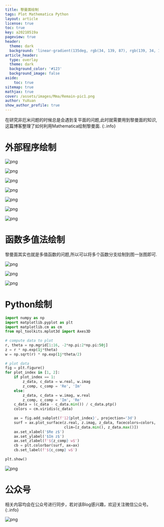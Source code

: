 ```yaml
---
title: 黎曼面绘制
tags: Plot Mathematica Python
layout: article
license: true
toc: true
key: a20210519a
pageview: true
header:
  theme: dark
  background: 'linear-gradient(135deg, rgb(34, 139, 87), rgb(139, 34, 139))'
article_header:
  type: overlay
  theme: dark
  background_color: '#123'
  background_image: false
aside:
    toc: true
sitemap: true
mathjax: true
cover: /assets/images/Mma/Remain-pic1.png
author: YuXuan
show_author_profile: true
---
```

在研究非厄米问题的时候总是会遇到复平面的问题,此时就需要用到黎曼面的知识,这篇博客整理了如何利用Mathematica绘制黎曼面.
{:.info}
<!--more-->
# 外部程序绘制
![png](/assets/images/Mma/Remain-code1.png)

![png](/assets/images/Mma/Remain-pic1.png)

![png](/assets/images/Mma/Remain-code2.png)

![png](/assets/images/Mma/Remain-pic2-1.png)

![png](/assets/images/Mma/Remain-pic2-2.png)

![png](/assets/images/Mma/Remain-pic2-3.png)

![png](/assets/images/Mma/Remain-code3.png)

# 函数多值法绘制

黎曼面其实也就是多值函数的问题,所以可以将多个函数分支绘制到图一张图即可.

![png](/assets/images/Mma/Remain-pic4.png)

![png](/assets/images/Mma/Remain-pic5.png)

![png](/assets/images/Mma/Remain-pic6.png)

# Python绘制
```python
import numpy as np  
import matplotlib.pyplot as plt  
import matplotlib.cm as cm 
from mpl_toolkits.mplot3d import Axes3D 
 
# compute data to plot 
r, theta = np.mgrid[1:16, -2*np.pi:2*np.pi:50j] 
z = r * np.exp(1j*theta)  
w = np.sqrt(r) * np.exp(1j*theta/2)  
 
# plot data  
fig = plt.figure()  
for plot_index in [1, 2]: 
    if plot_index == 1: 
        z_data, c_data = w.real, w.imag 
        z_comp, c_comp = 'Re', 'Im' 
    else: 
        z_data, c_data = w.imag, w.real 
        z_comp, c_comp = 'Im', 'Re' 
    c_data = (c_data - c_data.min()) / c_data.ptp() 
    colors = cm.viridis(c_data) 
 
    ax = fig.add_subplot(f'12{plot_index}', projection='3d') 
    surf = ax.plot_surface(z.real, z.imag, z_data, facecolors=colors,
                           clim=[z_data.min(), z_data.max()])
    ax.set_xlabel('$Re z$')  
    ax.set_ylabel('$Im z$')   
    ax.set_zlabel(f'${z_comp} w$')  
    cb = plt.colorbar(surf, ax=ax)  
    cb.set_label(f'${c_comp} w$')  
 
plt.show()
```

![png](/assets/images/Mma/Remain-pic7.png)

# 公众号
相关内容均会在公众号进行同步，若对该Blog感兴趣，欢迎关注微信公众号。
{:.info}

![png](/assets/images/qrcode.jpg)